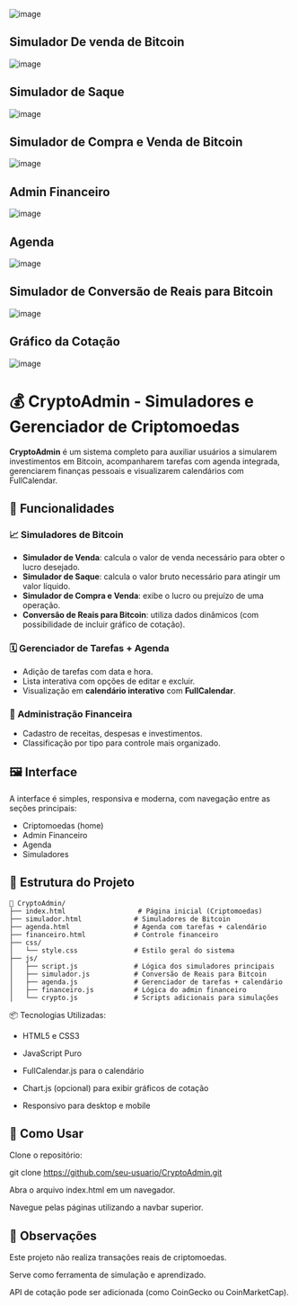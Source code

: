 ![image](https://github.com/user-attachments/assets/4c813076-9af5-497b-ad07-3de9e0c974da)

## Simulador De venda de Bitcoin
![image](https://github.com/user-attachments/assets/21a4c6eb-2ad4-470c-b0b5-77220e5e6f04)

## Simulador de Saque
![image](https://github.com/user-attachments/assets/7660569c-363a-4d22-af48-87425d7da26a)

## Simulador de Compra e Venda de Bitcoin
![image](https://github.com/user-attachments/assets/398568a0-690f-4d07-9db7-9c8d99b8b047)

## Admin Financeiro
![image](https://github.com/user-attachments/assets/04c07b20-10a8-4068-b4ea-dea63ed5d490)

## Agenda
![image](https://github.com/user-attachments/assets/7e2a9ebf-3ffa-4eb9-b454-01126317e367)

## Simulador de Conversão de Reais para Bitcoin
![image](https://github.com/user-attachments/assets/3dc7eb7d-256f-43ca-beba-be67c6c3d398)

## Gráfico da Cotação
![image](https://github.com/user-attachments/assets/cb48dfb9-e18f-41ad-bb09-0aed3d934d54)

# 💰 CryptoAdmin - Simuladores e Gerenciador de Criptomoedas

**CryptoAdmin** é um sistema completo para auxiliar usuários a simularem investimentos em Bitcoin, acompanharem tarefas com agenda integrada, gerenciarem finanças pessoais e visualizarem calendários com FullCalendar.

## 🔧 Funcionalidades

### 📈 Simuladores de Bitcoin
- **Simulador de Venda**: calcula o valor de venda necessário para obter o lucro desejado.
- **Simulador de Saque**: calcula o valor bruto necessário para atingir um valor líquido.
- **Simulador de Compra e Venda**: exibe o lucro ou prejuízo de uma operação.
- **Conversão de Reais para Bitcoin**: utiliza dados dinâmicos (com possibilidade de incluir gráfico de cotação).

### 🗓️ Gerenciador de Tarefas + Agenda
- Adição de tarefas com data e hora.
- Lista interativa com opções de editar e excluir.
- Visualização em **calendário interativo** com **FullCalendar**.

### 💼 Administração Financeira
- Cadastro de receitas, despesas e investimentos.
- Classificação por tipo para controle mais organizado.

## 🖼️ Interface

A interface é simples, responsiva e moderna, com navegação entre as seções principais:
- Criptomoedas (home)
- Admin Financeiro
- Agenda
- Simuladores

## 📂 Estrutura do Projeto

```plaintext
📁 CryptoAdmin/
├── index.html                  # Página inicial (Criptomoedas)
├── simulador.html             # Simuladores de Bitcoin
├── agenda.html                # Agenda com tarefas + calendário
├── financeiro.html            # Controle financeiro
├── css/
│   └── style.css              # Estilo geral do sistema
├── js/
│   ├── script.js              # Lógica dos simuladores principais
│   ├── simulador.js           # Conversão de Reais para Bitcoin
│   ├── agenda.js              # Gerenciador de tarefas + calendário
│   ├── financeiro.js          # Lógica do admin financeiro
│   └── crypto.js              # Scripts adicionais para simulações

```
📦 Tecnologias Utilizadas:

- HTML5 e CSS3

- JavaScript Puro

- FullCalendar.js para o calendário

- Chart.js (opcional) para exibir gráficos de cotação

- Responsivo para desktop e mobile

## 🚀 Como Usar
Clone o repositório:

git clone https://github.com/seu-usuario/CryptoAdmin.git

Abra o arquivo index.html em um navegador.

Navegue pelas páginas utilizando a navbar superior.

## 📌 Observações
Este projeto não realiza transações reais de criptomoedas.

Serve como ferramenta de simulação e aprendizado.

API de cotação pode ser adicionada (como CoinGecko ou CoinMarketCap).



